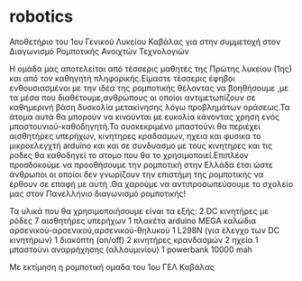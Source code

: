 # robotics
Αποθετήριο του 1ου Γενικού Λυκείου Καβάλας για στην συμμετοχή στον Διαγωνισμό Ρομποτικής Ανοιχτών Τεχνολογιών

Η ομάδα μας αποτελείται από τέσσερις μαθητές της Πρώτης λυκείου (1ης) και από τον καθηγητή πληφορικής.Είμαστε τέσσερις έφηβοι ενθoυσιασμένοι με την ιδέα της ρομποτικής θέλοντας να βοηθήσουμε ,με τα μέσα που διαθέτουμε,ανθρώπους οι οποίοι αντιμετωπίζουν σε καθημερινή βάση δυσκολία  μετακίνησης λόγω προβλημάτων οράσεως.Τα άτομα αυτά θα μπορούν να κινούνται με ευκολία  κάνοντας χρηση ενός μπαστουνιού-καθοδηγητή.Το συσκεκριμένο μπαστούνι θα περιέχει αισθητήρες υπερήχων, κινητηρες κραδασμων, ηχεια και φυσικα το μικροελεγχτή arduino και και σε συνδυασμο με  τους κινητηρες και τις ροδες θα καθοδηγεί  το ατομο που θα το χρησιμοποιεί.Επιπλέον προσδοκούμε να προοθήσουμε  την ρομποτική στην Ελλάδα έτσι ώστε άνθρωποι οι οποίοι δεν γνωρίζουν την επιστήμη της ρομποτικής να έρθουν σε επαφή με αυτή .Θα χαρούμε να αντιπροσωπεύσουμε το σχολείο μας στον Πανελλήνιο διαγωνισμό ρομποτικής! 

Τα υλικά που θα χρησιμοποιήσουμε είναι τα εξής:
2 DC κινητήρες με ρόδες
7 αισθητήρες υπερήχων
1 πλακέτα arduino MEGA
καλώδια αρσενικού-αρσενικού,αρσενικού-θηλυκού
1 L298N (για έλεγχο των DC κινητήρων)
1 διακόπτη (on/off)
2 κινητήρες κρανδασμών 
2 ηχεία
1 μπαστούνι αναρρήχησης (αλλουμινίου)
1 powerbank 10000 mah

Με εκτίμηση η ρομποτική ομαδα του 1ου ΓΕΛ Καβάλας

